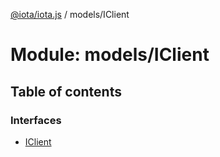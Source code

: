 [@iota/iota.js](../README.md) / models/IClient

# Module: models/IClient

## Table of contents

### Interfaces

- [IClient](../interfaces/models/iclient.iclient.md)
